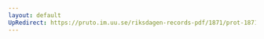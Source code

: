 ```yaml
---
layout: default
UpRedirect: https://pruto.im.uu.se/riksdagen-records-pdf/1871/prot-1871--ak--121/prot-1871--ak--121_003.pdf
---
```

